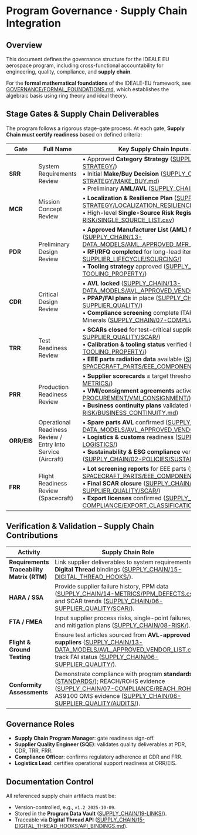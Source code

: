 # Program Governance · Supply Chain Integration

## Overview
This document defines the governance structure for the IDEALE EU aerospace program, including cross-functional accountability for engineering, quality, compliance, and **supply chain**.

For the **formal mathematical foundations** of the IDEALE-EU framework, see [GOVERNANCE/FORMAL_FOUNDATIONS.md](./GOVERNANCE/FORMAL_FOUNDATIONS.md), which establishes the algebraic basis using ring theory and ideal theory.

## Stage Gates & Supply Chain Deliverables

The program follows a rigorous stage-gate process. At each gate, **Supply Chain must certify readiness** based on defined criteria:

| Gate | Full Name | Key Supply Chain Inputs & Approvals |
|------|----------|-------------------------------------|
| **SRR** | System Requirements Review | • Approved **Category Strategy** ([SUPPLY_CHAIN/01-STRATEGY/](../SUPPLY_CHAIN/01-STRATEGY/)) <br>• Initial **Make/Buy Decision** ([SUPPLY_CHAIN/01-STRATEGY/MAKE_BUY.md](../SUPPLY_CHAIN/01-STRATEGY/MAKE_BUY.md)) <br>• Preliminary **AML/AVL** ([SUPPLY_CHAIN/13-DATA_MODELS/](../SUPPLY_CHAIN/13-DATA_MODELS/)) |
| **MCR** | Mission Concept Review | • **Localization & Resilience Plan** ([SUPPLY_CHAIN/01-STRATEGY/LOCALIZATION_RESILIENCE.md](../SUPPLY_CHAIN/01-STRATEGY/LOCALIZATION_RESILIENCE.md)) <br>• High-level **Single-Source Risk Register** ([SUPPLY_CHAIN/08-RISK/SINGLE_SOURCE_LIST.csv](../SUPPLY_CHAIN/08-RISK/SINGLE_SOURCE_LIST.csv)) |
| **PDR** | Preliminary Design Review | • **Approved Manufacturer List (AML)** finalized ([SUPPLY_CHAIN/13-DATA_MODELS/AML_APPROVED_MFR_LIST.csv](../SUPPLY_CHAIN/13-DATA_MODELS/AML_APPROVED_MFR_LIST.csv)) <br>• **RFI/RFQ completed** for long-lead items ([SUPPLY_CHAIN/03-SUPPLIER_LIFECYCLE/SOURCING/](../SUPPLY_CHAIN/03-SUPPLIER_LIFECYCLE/SOURCING/)) <br>• **Tooling strategy** approved ([SUPPLY_CHAIN/12-TOOLING_PROPERTY/](../SUPPLY_CHAIN/12-TOOLING_PROPERTY/)) |
| **CDR** | Critical Design Review | • **AVL locked** ([SUPPLY_CHAIN/13-DATA_MODELS/AVL_APPROVED_VENDOR_LIST.csv](../SUPPLY_CHAIN/13-DATA_MODELS/AVL_APPROVED_VENDOR_LIST.csv)) <br>• **PPAP/FAI plans** in place ([SUPPLY_CHAIN/06-SUPPLIER_QUALITY/](../SUPPLY_CHAIN/06-SUPPLIER_QUALITY/)) <br>• **Compliance screening** complete ITAR/REACH/Conflict Minerals ([SUPPLY_CHAIN/07-COMPLIANCE/](../SUPPLY_CHAIN/07-COMPLIANCE/)) |
| **TRR** | Test Readiness Review | • **SCARs closed** for test-critical suppliers ([SUPPLY_CHAIN/06-SUPPLIER_QUALITY/SCAR/](../SUPPLY_CHAIN/06-SUPPLIER_QUALITY/SCAR/)) <br>• **Calibration & tooling status** verified ([SUPPLY_CHAIN/12-TOOLING_PROPERTY/](../SUPPLY_CHAIN/12-TOOLING_PROPERTY/)) <br>• **EEE parts radiation data** available ([SUPPLY_CHAIN/17-SPACECRAFT_PARTS/EEE_COMPONENTS/RADIATION_DATA/](../SUPPLY_CHAIN/17-SPACECRAFT_PARTS/EEE_COMPONENTS/RADIATION_DATA/)) |
| **PRR** | Production Readiness Review | • **Supplier scorecards** ≥ target threshold ([SUPPLY_CHAIN/14-METRICS/](../SUPPLY_CHAIN/14-METRICS/)) <br>• **VMI/consignment agreements** active ([SUPPLY_CHAIN/04-PROCUREMENT/VMI_CONSIGNMENT/](../SUPPLY_CHAIN/04-PROCUREMENT/VMI_CONSIGNMENT/)) <br>• **Business continuity plans** validated ([SUPPLY_CHAIN/08-RISK/BUSINESS_CONTINUITY.md](../SUPPLY_CHAIN/08-RISK/BUSINESS_CONTINUITY.md)) |
| **ORR/EIS** | Operational Readiness Review / Entry Into Service (Aircraft) | • **Spare parts AVL** confirmed ([SUPPLY_CHAIN/13-DATA_MODELS/AVL_APPROVED_VENDOR_LIST.csv](../SUPPLY_CHAIN/13-DATA_MODELS/AVL_APPROVED_VENDOR_LIST.csv)) <br>• **Logistics & customs** readiness ([SUPPLY_CHAIN/10-LOGISTICS/](../SUPPLY_CHAIN/10-LOGISTICS/)) <br>• **Sustainability & ESG compliance** verified ([SUPPLY_CHAIN/02-POLICIES/SUSTAINABILITY_ESG.md](../SUPPLY_CHAIN/02-POLICIES/SUSTAINABILITY_ESG.md)) |
| **FRR** | Flight Readiness Review (Spacecraft) | • **Lot screening reports** for EEE parts ([SUPPLY_CHAIN/17-SPACECRAFT_PARTS/EEE_COMPONENTS/LOT_SCREENING.md](../SUPPLY_CHAIN/17-SPACECRAFT_PARTS/EEE_COMPONENTS/LOT_SCREENING.md)) <br>• **Final SCAR closure** ([SUPPLY_CHAIN/06-SUPPLIER_QUALITY/SCAR/](../SUPPLY_CHAIN/06-SUPPLIER_QUALITY/SCAR/)) <br>• **Export licenses** confirmed ([SUPPLY_CHAIN/07-COMPLIANCE/EXPORT_CLASSIFICATION/](../SUPPLY_CHAIN/07-COMPLIANCE/EXPORT_CLASSIFICATION/)) |

## Verification & Validation – Supply Chain Contributions

| Activity | Supply Chain Role |
|--------|------------------|
| **Requirements Traceability Matrix (RTM)** | Link supplier deliverables to system requirements via **Digital Thread** bindings ([SUPPLY_CHAIN/15-DIGITAL_THREAD_HOOKS/](../SUPPLY_CHAIN/15-DIGITAL_THREAD_HOOKS/)). |
| **HARA / SSA** | Provide supplier failure history, PPM data ([SUPPLY_CHAIN/14-METRICS/PPM_DEFECTS.csv](../SUPPLY_CHAIN/14-METRICS/PPM_DEFECTS.csv)), and SCAR trends ([SUPPLY_CHAIN/06-SUPPLIER_QUALITY/SCAR/](../SUPPLY_CHAIN/06-SUPPLIER_QUALITY/SCAR/)). |
| **FTA / FMEA** | Input supplier process risks, single-point failures, and mitigation plans ([SUPPLY_CHAIN/08-RISK/](../SUPPLY_CHAIN/08-RISK/)). |
| **Flight & Ground Testing** | Ensure test articles sourced from **AVL-approved suppliers** ([SUPPLY_CHAIN/13-DATA_MODELS/AVL_APPROVED_VENDOR_LIST.csv](../SUPPLY_CHAIN/13-DATA_MODELS/AVL_APPROVED_VENDOR_LIST.csv)); track FAI status ([SUPPLY_CHAIN/06-SUPPLIER_QUALITY/](../SUPPLY_CHAIN/06-SUPPLIER_QUALITY/)). |
| **Conformity Assessments** | Demonstrate compliance with program **standards** ([STANDARDS/](../STANDARDS/)); REACH/ROHS evidence ([SUPPLY_CHAIN/07-COMPLIANCE/REACH_ROHS/](../SUPPLY_CHAIN/07-COMPLIANCE/REACH_ROHS/)); AS9100 QMS evidence ([SUPPLY_CHAIN/06-SUPPLIER_QUALITY/AUDITS/](../SUPPLY_CHAIN/06-SUPPLIER_QUALITY/AUDITS/)). |

## Governance Roles

- **Supply Chain Program Manager**: gate readiness sign-off.  
- **Supplier Quality Engineer (SQE)**: validates quality deliverables at PDR, CDR, TRR, FRR.  
- **Compliance Officer**: confirms regulatory adherence at CDR and FRR.  
- **Logistics Lead**: certifies operational support readiness at ORR/EIS.

## Documentation Control

All referenced supply chain artifacts must be:
- Version-controlled, e.g., `v1.2_2025-10-09`.
- Stored in the **Program Data Vault** ([SUPPLY_CHAIN/19-LINKS/](../SUPPLY_CHAIN/19-LINKS/)).
- Traceable via **Digital Thread API** ([SUPPLY_CHAIN/15-DIGITAL_THREAD_HOOKS/API_BINDINGS.md](../SUPPLY_CHAIN/15-DIGITAL_THREAD_HOOKS/API_BINDINGS.md)).
```

```

